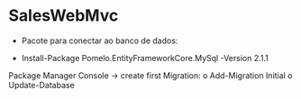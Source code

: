 # SalesWebMvc

* Pacote para conectar ao banco de dados:

 - Install-Package Pomelo.EntityFrameworkCore.MySql -Version 2.1.1
 
 
 Package Manager Console -> create first Migration:
o Add-Migration Initial
o Update-Database

